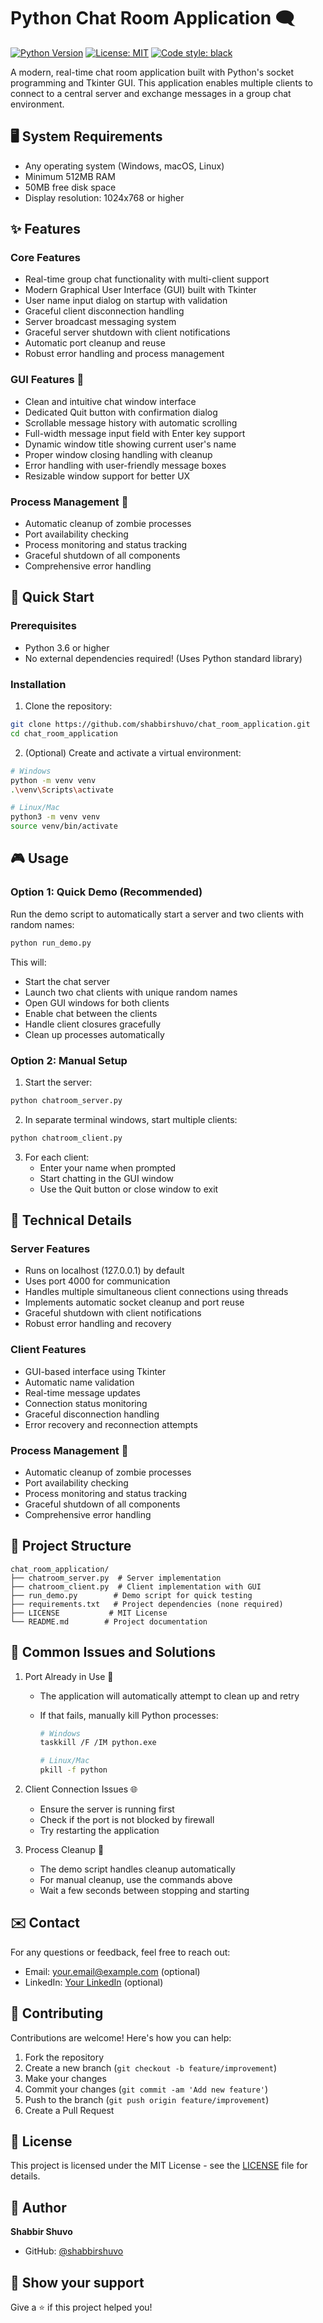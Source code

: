 # Python Chat Room Application 🗨️

[![Python Version](https://img.shields.io/badge/python-3.6%2B-blue)](https://www.python.org/downloads/)
[![License: MIT](https://img.shields.io/badge/License-MIT-yellow.svg)](https://opensource.org/licenses/MIT)
[![Code style: black](https://img.shields.io/badge/code%20style-black-000000.svg)](https://github.com/psf/black)

A modern, real-time chat room application built with Python's socket programming and Tkinter GUI. This application enables multiple clients to connect to a central server and exchange messages in a group chat environment.

## 🖥️ System Requirements

- Any operating system (Windows, macOS, Linux)
- Minimum 512MB RAM
- 50MB free disk space
- Display resolution: 1024x768 or higher

## ✨ Features

### Core Features

- Real-time group chat functionality with multi-client support
- Modern Graphical User Interface (GUI) built with Tkinter
- User name input dialog on startup with validation
- Graceful client disconnection handling
- Server broadcast messaging system
- Graceful server shutdown with client notifications
- Automatic port cleanup and reuse
- Robust error handling and process management

### GUI Features 🎨

- Clean and intuitive chat window interface
- Dedicated Quit button with confirmation dialog
- Scrollable message history with automatic scrolling
- Full-width message input field with Enter key support
- Dynamic window title showing current user's name
- Proper window closing handling with cleanup
- Error handling with user-friendly message boxes
- Resizable window support for better UX

### Process Management 🔄

- Automatic cleanup of zombie processes
- Port availability checking
- Process monitoring and status tracking
- Graceful shutdown of all components
- Comprehensive error handling

## 🚀 Quick Start

### Prerequisites

- Python 3.6 or higher
- No external dependencies required! (Uses Python standard library)

### Installation

1. Clone the repository:

```bash
git clone https://github.com/shabbirshuvo/chat_room_application.git
cd chat_room_application
```

2. (Optional) Create and activate a virtual environment:

```bash
# Windows
python -m venv venv
.\venv\Scripts\activate

# Linux/Mac
python3 -m venv venv
source venv/bin/activate
```

## 🎮 Usage

### Option 1: Quick Demo (Recommended)

Run the demo script to automatically start a server and two clients with random names:

```bash
python run_demo.py
```

This will:

- Start the chat server
- Launch two chat clients with unique random names
- Open GUI windows for both clients
- Enable chat between the clients
- Handle client closures gracefully
- Clean up processes automatically

### Option 2: Manual Setup

1. Start the server:

```bash
python chatroom_server.py
```

2. In separate terminal windows, start multiple clients:

```bash
python chatroom_client.py
```

3. For each client:
   - Enter your name when prompted
   - Start chatting in the GUI window
   - Use the Quit button or close window to exit

## 🔧 Technical Details

### Server Features

- Runs on localhost (127.0.0.1) by default
- Uses port 4000 for communication
- Handles multiple simultaneous client connections using threads
- Implements automatic socket cleanup and port reuse
- Graceful shutdown with client notifications
- Robust error handling and recovery

### Client Features

- GUI-based interface using Tkinter
- Automatic name validation
- Real-time message updates
- Connection status monitoring
- Graceful disconnection handling
- Error recovery and reconnection attempts

### Process Management 🔄

- Automatic cleanup of zombie processes
- Port availability checking
- Process monitoring and status tracking
- Graceful shutdown of all components
- Comprehensive error handling

## 📁 Project Structure

```
chat_room_application/
├── chatroom_server.py  # Server implementation
├── chatroom_client.py  # Client implementation with GUI
├── run_demo.py        # Demo script for quick testing
├── requirements.txt   # Project dependencies (none required)
├── LICENSE           # MIT License
└── README.md        # Project documentation
```

## 🚫 Common Issues and Solutions

1. Port Already in Use 🔌

   - The application will automatically attempt to clean up and retry
   - If that fails, manually kill Python processes:

     ```bash
     # Windows
     taskkill /F /IM python.exe

     # Linux/Mac
     pkill -f python
     ```

2. Client Connection Issues 🌐

   - Ensure the server is running first
   - Check if the port is not blocked by firewall
   - Try restarting the application

3. Process Cleanup 🧹

   - The demo script handles cleanup automatically
   - For manual cleanup, use the commands above
   - Wait a few seconds between stopping and starting

## ✉️ Contact

For any questions or feedback, feel free to reach out:

- Email: your.email@example.com (optional)
- LinkedIn: [Your LinkedIn](https://linkedin.com/in/yourusername) (optional)

## 🤝 Contributing

Contributions are welcome! Here's how you can help:

1. Fork the repository
2. Create a new branch (`git checkout -b feature/improvement`)
3. Make your changes
4. Commit your changes (`git commit -am 'Add new feature'`)
5. Push to the branch (`git push origin feature/improvement`)
6. Create a Pull Request

## 📝 License

This project is licensed under the MIT License - see the [LICENSE](LICENSE) file for details.

## 👤 Author

**Shabbir Shuvo**

- GitHub: [@shabbirshuvo](https://github.com/shabbirshuvo)

## 🌟 Show your support

Give a ⭐️ if this project helped you!
